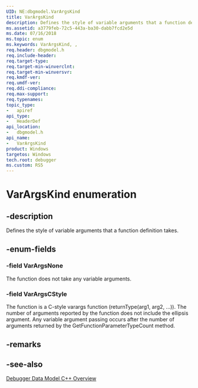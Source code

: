 ```yaml
---
UID: NE:dbgmodel.VarArgsKind
title: VarArgsKind
description: Defines the style of variable arguments that a function definition takes.
ms.assetid: a3779feb-72c5-443a-ba30-dabb7fcd2e5d
ms.date: 07/16/2018
ms.topic: enum
ms.keywords: VarArgsKind, , 
req.header: dbgmodel.h
req.include-header:
req.target-type:
req.target-min-winverclnt:
req.target-min-winversvr:
req.kmdf-ver:
req.umdf-ver:
req.ddi-compliance:
req.max-support:
req.typenames: 
topic_type: 
-	apiref
api_type: 
-	HeaderDef
api_location: 
-	dbgmodel.h
api_name: 
-	VarArgsKind
product: Windows
targetos: Windows
tech.root: debugger
ms.custom: RS5
---
```


# VarArgsKind enumeration

## -description

Defines the style of variable arguments that a function definition takes.

## -enum-fields

### -field VarArgsNone 
The function does not take any variable arguments.

### -field VarArgsCStyle 
The function is a C-style varargs function (returnType(arg1, arg2, ...)). The number of arguments reported by the function does not include the ellipsis argument. Any variable argument passing occurs after the number of arguments returned by the GetFunctionParameterTypeCount method.

## -remarks

## -see-also

[Debugger Data Model C++ Overview](https://docs.microsoft.com/windows-hardware/drivers/debugger/data-model-cpp-overview)
